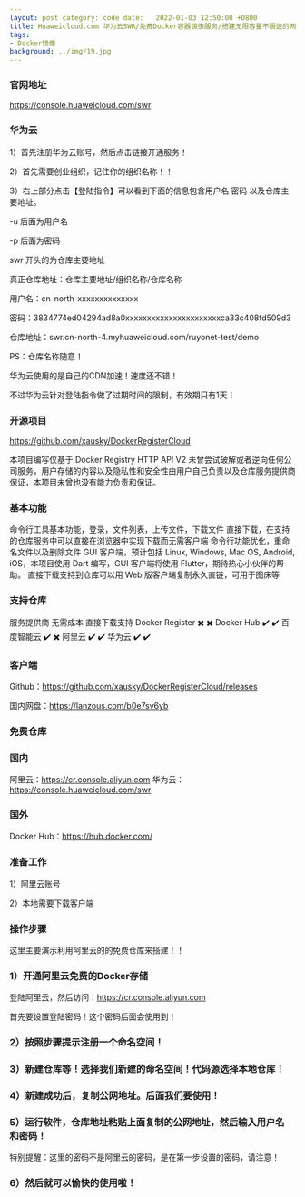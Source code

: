 ```yaml
---
layout: post category: code date:   2022-01-03 12:50:00 +0800
title: Huaweicloud.com 华为云SWR/免费Docker容器镜像服务/搭建无限容量不限速的网盘/可外链
tags:
- Docker镜像
background: ../img/19.jpg
---
```


### 官网地址
https://console.huaweicloud.com/swr


### 华为云
1）首先注册华为云账号，然后点击链接开通服务！

2）首先需要创业组织，记住你的组织名称！！

3）右上部分点击【登陆指令】可以看到下面的信息包含用户名 密码 以及仓库主要地址。

-u 后面为用户名

-p 后面为密码

swr 开头的为仓库主要地址

真正仓库地址：仓库主要地址/组织名称/仓库名称

用户名：cn-north-xxxxxxxxxxxxxx

密码：3834774ed04294ad8a0xxxxxxxxxxxxxxxxxxxxxxca33c408fd509d3

仓库地址：swr.cn-north-4.myhuaweicloud.com/ruyonet-test/demo

PS：仓库名称随意！

华为云使用的是自己的CDN加速！速度还不错！

不过华为云针对登陆指令做了过期时间的限制，有效期只有1天！





### 开源项目
https://github.com/xausky/DockerRegisterCloud

本项目编写仅基于 Docker Registry HTTP API V2 未曾尝试破解或者逆向任何公司服务，用户存储的内容以及隐私性和安全性由用户自己负责以及仓库服务提供商保证，本项目未曾也没有能力负责和保证。
 

### 基本功能
命令行工具基本功能，登录，文件列表，上传文件，下载文件
直接下载，在支持的仓库服务中可以直接在浏览器中实现下载而无需客户端
命令行功能优化，重命名文件以及删除文件
GUI 客户端，预计包括 Linux, Windows, Mac OS, Android, iOS，本项目使用 Dart 编写，GUI 客户端将使用 Flutter，期待热心小伙伴的帮助。
直接下载支持到仓库可以用 Web 版客户端复制永久直链，可用于图床等
 

### 支持仓库
服务提供商	无需成本	直接下载支持
Docker Register	✖️	✖️
Docker Hub	✔️	✔️
百度智能云	✔️	✖️
阿里云	✔️	✔️
华为云	✔️	✔️
 

### 客户端
Github：https://github.com/xausky/DockerRegisterCloud/releases

国内网盘：https://lanzous.com/b0e7sv6yb

 

### 免费仓库
### 国内

阿里云：https://cr.console.aliyun.com
华为云：https://console.huaweicloud.com/swr

### 国外
Docker Hub：https://hub.docker.com/


### 准备工作
1）阿里云账号

2）本地需要下载客户端

### 操作步骤
这里主要演示利用阿里云的的免费仓库来搭建！！

### 1）开通阿里云免费的Docker存储

登陆阿里云，然后访问：https://cr.console.aliyun.com

首先要设置登陆密码！这个密码后面会使用到！

### 2）按照步骤提示注册一个命名空间！


### 3）新建仓库等！选择我们新建的命名空间！代码源选择本地仓库！

### 4）新建成功后，复制公网地址。后面我们要使用！

### 5）运行软件，仓库地址粘贴上面复制的公网地址，然后输入用户名 和密码！

特别提醒：这里的密码不是阿里云的密码，是在第一步设置的密码，请注意！

### 6）然后就可以愉快的使用啦！